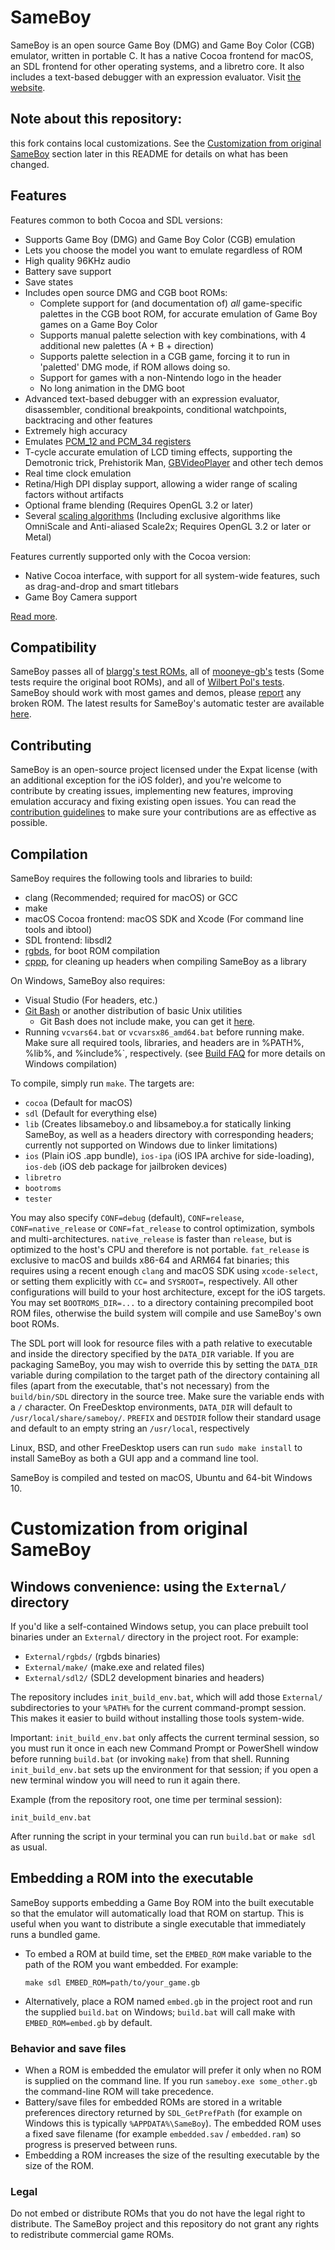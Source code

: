 # SameBoy

SameBoy is an open source Game Boy (DMG) and Game Boy Color (CGB) emulator, written in portable C. It has a native Cocoa frontend for macOS, an SDL frontend for other operating systems, and a libretro core. It also includes a text-based debugger with an expression evaluator. Visit [the website](https://sameboy.github.io/).

## Note about this repository: 
this fork contains local customizations. See the [Customization from original SameBoy](#customization-from-original-sameboy) section later in this README for details on what has been changed.

## Features
Features common to both Cocoa and SDL versions:
 * Supports Game Boy (DMG) and Game Boy Color (CGB) emulation
 * Lets you choose the model you want to emulate regardless of ROM
 * High quality 96KHz audio
 * Battery save support
 * Save states
 * Includes open source DMG and CGB boot ROMs:
   * Complete support for (and documentation of) *all* game-specific palettes in the CGB boot ROM, for accurate emulation of Game Boy games on a Game Boy Color
   * Supports manual palette selection with key combinations, with 4 additional new palettes (A + B + direction)
   * Supports palette selection in a CGB game, forcing it to run in 'paletted' DMG mode, if ROM allows doing so.
   * Support for games with a non-Nintendo logo in the header
   * No long animation in the DMG boot
 * Advanced text-based debugger with an expression evaluator, disassembler, conditional breakpoints, conditional watchpoints, backtracing and other features
 * Extremely high accuracy
 * Emulates [PCM_12 and PCM_34 registers](https://github.com/LIJI32/GBVisualizer)
 * T-cycle accurate emulation of LCD timing effects, supporting the Demotronic trick, Prehistorik Man, [GBVideoPlayer](https://github.com/LIJI32/GBVideoPlayer) and other tech demos
 * Real time clock emulation
 * Retina/High DPI display support, allowing a wider range of scaling factors without artifacts
 * Optional frame blending (Requires OpenGL 3.2 or later)
 * Several [scaling algorithms](https://sameboy.github.io/scaling/) (Including exclusive algorithms like OmniScale and Anti-aliased Scale2x; Requires OpenGL 3.2 or later or Metal)

Features currently supported only with the Cocoa version:
 * Native Cocoa interface, with support for all system-wide features, such as drag-and-drop and smart titlebars
 * Game Boy Camera support
 
[Read more](https://sameboy.github.io/features/).

## Compatibility
SameBoy passes all of [blargg's test ROMs](http://gbdev.gg8.se/wiki/articles/Test_ROMs#Blargg.27s_tests), all of [mooneye-gb's](https://github.com/Gekkio/mooneye-gb) tests (Some tests require the original boot ROMs), and all of [Wilbert Pol's tests](https://github.com/wilbertpol/mooneye-gb/tree/master/tests/acceptance). SameBoy should work with most games and demos, please [report](https://github.com/LIJI32/SameBoy/issues/new) any broken ROM. The latest results for SameBoy's automatic tester are available [here](https://sameboy.github.io/automation/).

## Contributing
SameBoy is an open-source project licensed under the Expat license (with an additional exception for the iOS folder), and you're welcome to contribute by creating issues, implementing new features, improving emulation accuracy and fixing existing open issues. You can read the [contribution guidelines](CONTRIBUTING.md) to make sure your contributions are as effective as possible.

## Compilation
SameBoy requires the following tools and libraries to build:
 * clang (Recommended; required for macOS) or GCC
 * make
 * macOS Cocoa frontend: macOS SDK and Xcode (For command line tools and ibtool)
 * SDL frontend: libsdl2
 * [rgbds](https://github.com/gbdev/rgbds/releases/), for boot ROM compilation
 * [cppp](https://github.com/LIJI32/cppp), for cleaning up headers when compiling SameBoy as a library

On Windows, SameBoy also requires:
 * Visual Studio (For headers, etc.)
 * [Git Bash](https://git-scm.com/downloads/win) or another distribution of basic Unix utilities
   * Git Bash does not include make, you can get it [here](https://sourceforge.net/projects/ezwinports/files/make-4.4.1-without-guile-w32-bin.zip/download).
 * Running `vcvars64.bat` or `vcvarsx86_amd64.bat` before running make. Make sure all required tools, libraries, and headers are in %PATH%, %lib%, and %include%`, respectively. (see [Build FAQ](https://github.com/LIJI32/SameBoy/blob/master/build-faq.md) for more details on Windows compilation)

To compile, simply run `make`. The targets are:
 * `cocoa` (Default for macOS)
 * `sdl` (Default for everything else)
 * `lib` (Creates libsameboy.o and libsameboy.a for statically linking SameBoy, as well as a headers directory with corresponding headers; currently not supported on Windows due to linker limitations)
 * `ios` (Plain iOS .app bundle), `ios-ipa` (iOS IPA archive for side-loading), `ios-deb` (iOS deb package for jailbroken devices)
 * `libretro`
 * `bootroms`
 * `tester` 

You may also specify `CONF=debug` (default), `CONF=release`, `CONF=native_release` or `CONF=fat_release`  to control optimization, symbols and multi-architectures. `native_release` is faster than `release`, but is optimized to the host's CPU and therefore is not portable. `fat_release` is exclusive to macOS and builds x86-64 and ARM64 fat binaries; this requires using a recent enough `clang` and macOS SDK using `xcode-select`, or setting them explicitly with `CC=` and `SYSROOT=`, respectively. All other configurations will build to your host architecture, except for the iOS targets. You may set `BOOTROMS_DIR=...` to a directory containing precompiled boot ROM files, otherwise the build system will compile and use SameBoy's own boot ROMs.

The SDL port will look for resource files with a path relative to executable and inside the directory specified by the `DATA_DIR` variable. If you are packaging SameBoy, you may wish to override this by setting the `DATA_DIR` variable during compilation to the target path of the directory containing all files (apart from the executable, that's not necessary) from the `build/bin/SDL` directory in the source tree. Make sure the variable ends with a `/` character. On FreeDesktop environments, `DATA_DIR` will default to `/usr/local/share/sameboy/`. `PREFIX` and `DESTDIR` follow their standard usage and default to an empty string an `/usr/local`, respectively

Linux, BSD, and other FreeDesktop users can run `sudo make install` to install SameBoy as both a GUI app and a command line tool.

SameBoy is compiled and tested on macOS, Ubuntu and 64-bit Windows 10.

# Customization from original SameBoy
## Windows convenience: using the `External/` directory

If you'd like a self-contained Windows setup, you can place prebuilt tool binaries under an `External/` directory in the project root. For example:

 * `External/rgbds/` (rgbds binaries)
 * `External/make/` (make.exe and related files)
 * `External/sdl2/` (SDL2 development binaries and headers)

The repository includes `init_build_env.bat`, which will add those `External/` subdirectories to your `%PATH%` for the current command-prompt session. This makes it easier to build without installing those tools system-wide.

Important: `init_build_env.bat` only affects the current terminal session, so you must run it once in each new Command Prompt or PowerShell window before running `build.bat` (or invoking `make`) from that shell. Running `init_build_env.bat` sets up the environment for that session; if you open a new terminal window you will need to run it again there.

Example (from the repository root, one time per terminal session):

  `init_build_env.bat`

After running the script in your terminal you can run `build.bat` or `make sdl` as usual.

## Embedding a ROM into the executable

SameBoy supports embedding a Game Boy ROM into the built executable so that the emulator will automatically load that ROM on startup. This is useful when you want to distribute a single executable that immediately runs a bundled game.

- To embed a ROM at build time, set the `EMBED_ROM` make variable to the path of the ROM you want embedded. For example:

  `make sdl EMBED_ROM=path/to/your_game.gb`

- Alternatively, place a ROM named `embed.gb` in the project root and run the supplied `build.bat` on Windows; `build.bat` will call make with `EMBED_ROM=embed.gb` by default.

### Behavior and save files

- When a ROM is embedded the emulator will prefer it only when no ROM is supplied on the command line. If you run `sameboy.exe some_other.gb` the command-line ROM will take precedence.
- Battery/save files for embedded ROMs are stored in a writable preferences directory returned by `SDL_GetPrefPath` (for example on Windows this is typically `%APPDATA%\SameBoy`). The embedded ROM uses a fixed save filename (for example `embedded.sav` / `embedded.ram`) so progress is preserved between runs.
- Embedding a ROM increases the size of the resulting executable by the size of the ROM.

### Legal

Do not embed or distribute ROMs that you do not have the legal right to distribute. The SameBoy project and this repository do not grant any rights to redistribute commercial game ROMs.

